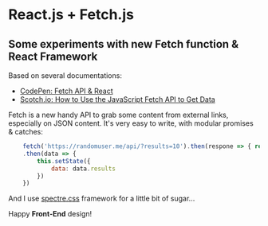 # React.js + Fetch.js

## Some experiments with new Fetch function & React Framework

Based on several documentations:

- [CodePen: Fetch API & React](https://codepen.io/devhamsters/pen/zoeqJm)
- [Scotch.io: How to Use the JavaScript Fetch API to Get Data](https://scotch.io/tutorials/how-to-use-the-javascript-fetch-api-to-get-data)

Fetch is a new handy API to grab some content from external links, especially on JSON content. It's very easy to write, with modular promises & catches:

```javascript
    fetch('https://randomuser.me/api/?results=10').then(respone => { return response.json()})
    .then(data => {
        this.setState({
            data: data.results
        })
    })
```

And I use [spectre.css](https://picturepan2.github.io/spectre/) framework for a little bit of sugar...

Happy **Front-End** design!